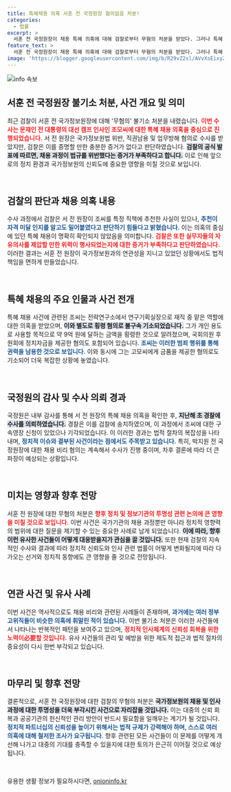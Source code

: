 ```yaml
---
title: 특혜채용 의혹 서훈 전 국정원장 혐의없음 처분!
categories:
  - 법률
excerpt: >
  서훈 전 국정원장이 채용 특혜 의혹에 대해 검찰로부터 무혐의 처분을 받았다. 그러나 특혜 채용의 당사자는 별개로 횡령 혐의로 기소됐다. 국정원 내 논란이 지속된다. 클릭하여 자세한 내용을 확인하세요!
feature_text: >
  서훈 전 국정원장이 채용 특혜 의혹에 대해 검찰로부터 무혐의 처분을 받았다. 그러나 특혜 채용의 당사자는 별개로 횡령 혐의로 기소됐다. 국정원 내 논란이 지속된다. 클릭하여 자세한 내용을 확인하세요!
image: 'https://blogger.googleusercontent.com/img/b/R29vZ2xl/AVvXsEixyZcFfHzMRdzZMjFBmAUKJYCLCGyLL1o632UiGVXcaFdKo_bkvkuCioo0uUKlGfBVcT3P84aROyZIXSBEx3Aw5nCQ3pTgDom1WDC4m8eifvWiAmWEEVb4x6G_l8C0QH225ldMjyaFvpxGEBGNO37VmDTDMHGhJPq73UglMfDca1-0aw/s1600/blogspot.png'
---
```


<p><img src="https://blogger.googleusercontent.com/img/b/R29vZ2xl/AVvXsEixyZcFfHzMRdzZMjFBmAUKJYCLCGyLL1o632UiGVXcaFdKo_bkvkuCioo0uUKlGfBVcT3P84aROyZIXSBEx3Aw5nCQ3pTgDom1WDC4m8eifvWiAmWEEVb4x6G_l8C0QH225ldMjyaFvpxGEBGNO37VmDTDMHGhJPq73UglMfDca1-0aw/s1600/blogspot.png" alt="info 속보" /></p>

<h2 data-ke-size="size26">서훈 전 국정원장 불기소 처분, 사건 개요 및 의미</h2>

<p data-ke-size="size16">최근 검찰이 서훈 전 국가정보원장에 대해 '무혐의' 불기소 처분을 내렸습니다. <b><span style="color: #ee2323;">이번 수사는 문재인 전 대통령의 대선 캠프 인사인 조모씨에 대한 특혜 채용 의혹을 중심으로 진행되었습니다.</span></b> 서 전 원장은 국가정보원법 위반, 직권남용 및 업무방해 혐의로 수사를 받았지만, 검찰은 이를 증명할 만한 충분한 증거가 없다고 판단하였습니다. <b><span style="background-color: #21538527;">검찰의 공식 발표에 따르면, 채용 과정이 법규를 위반했다는 증거가 부족하다고 합니다.</span></b> 이로 인해 앞으로의 정치 환경과 국가정보원의 신뢰도에 중요한 영향을 미칠 것으로 보입니다.</p>

<p data-ke-size="size16">&nbsp;</p>

<h2 data-ke-size="size26">검찰의 판단과 채용 의혹 내용</h2>

<p data-ke-size="size16">수사 과정에서 검찰은 서 전 원장이 조씨를 특정 직책에 추천한 사실이 있으나, <b><span style="color: #1a5490;">추천이 자격 미달 인지를 알고도 밀어붙였다고 판단하기 힘들다고 밝혔습니다.</span></b> 이는 의혹의 중심에 있던 특혜 채용이 명확히 확인되지 않았음을 의미합니다. <b><span style="color: #ee2323;">검찰은 또한 실무자들의 자유의사를 제압할 만한 위력이 행사되었는지에 대한 증거가 부족하다고 판단하였습니다.</span></b> 이러한 결과는 서훈 전 원장이 국가정보원과의 연관성을 지니고 있었던 상황에서도 법적 책임을 면하게 만들었습니다.</p>

<p data-ke-size="size16">&nbsp;</p>

<h2 data-ke-size="size26">특혜 채용의 주요 인물과 사건 전개</h2>

<p data-ke-size="size16">특혜 채용 사건에 관련된 조씨는 전략연구소에서 연구기획실장으로 재직 중 맡은 역할에 대한 의혹을 받았으며, <b><span style="background-color: #21538527;">이와 별도로 횡령 혐의로 불구속 기소되었습니다.</span></b> 그가 개인 용도로 사용할 목적으로 약 9억 원에 달하는 금액을 횡령한 것으로 알려졌으며, 국회의원 후원회에 정치자금을 제공한 혐의도 포함되어 있습니다. <b><span style="color: #1a5490;">조씨는 이러한 범죄 행위를 통해 권력을 남용한 것으로 보입니다.</span></b> 이와 동시에 그는 고모씨에게 금품을 제공한 혐의로도 기소되어 더욱 복잡한 상황에 놓였습니다.</p>

<p data-ke-size="size16">&nbsp;</p>

<h2 data-ke-size="size26">국정원의 감사 및 수사 의뢰 경과</h2>

<p data-ke-size="size16">국정원은 내부 감사를 통해 서 전 원장의 특혜 채용 의혹을 확인한 후, <b><span style="background-color: #21538527;">지난해 초 경찰에 수사를 의뢰하였습니다.</span></b> 경찰은 이를 검찰에 송치하였으며, 이 과정에서 조씨에 대한 구속영장 신청이 있었으나 기각되었습니다. 이 이러한 경과는 법적 절차의 복잡성을 나타내며, <b><span style="color: #1a5490;">정치적 이슈와 결부된 사건이라는 점에서도 주목받고 있습니다.</span></b> 특히, 박지원 전 국정원장에 대한 채용 비리 혐의는 계속해서 수사가 진행 중이며, 차후 결론에 따라 더 큰 파장이 예상되는 상황입니다.</p>

<p data-ke-size="size16">&nbsp;</p>

<h2 data-ke-size="size26">미치는 영향과 향후 전망</h2>

<p data-ke-size="size16">서훈 전 원장에 대한 무혐의 처분은 <b><span style="color: #ee2323;">향후 정치 및 정보기관의 투명성 관련 논의에 큰 영향을 미칠 것으로 보입니다.</span></b> 이번 사건은 국가기관의 채용 과정뿐만 아니라 정치적 영향력의 범위에 대한 질문을 제기할 수 있는 중요한 사례로 남게 되었습니다. <b><span style="background-color: #21538527;">이에 따라, 향후 이런 유사한 사건들이 어떻게 대응받을지가 관심을 끌 것입니다.</span></b> 또한 현재 검찰의 지속적인 수사와 결과에 따라 정치적 신뢰도와 인사 관련 법률이 어떻게 변화될지에 따라 다가오는 선거와 정치적 동향에도 큰 영향을 줄 것으로 전망됩니다.</p>

<p data-ke-size="size16">&nbsp;</p>

<h2 data-ke-size="size26">연관 사건 및 유사 사례</h2>

<p data-ke-size="size16">이번 사건은 역사적으로도 채용 비리와 관련된 사례들이 존재하며, <b><span style="color: #1a5490;">과거에는 여러 정부 고위직들이 비슷한 의혹에 휘말린 적이 있습니다.</span></b> 이번 불기소 처분은 이러한 사건들에서 나타나는 반복적인 패턴을 보여주고 있으며, <b><span style="color: #ee2323;">정치적 인사체계의 신뢰성 회복을 위한 노력이必要할 것입니다.</span></b> 유사 사건들의 관리 및 예방을 위한 제도적 접근과 법적 절차의 중요성이 다시 한번 부각되고 있습니다.</p>

<p data-ke-size="size16">&nbsp;</p>

<h2 data-ke-size="size26">마무리 및 향후 전망</h2>

<p data-ke-size="size16">결론적으로, 서훈 전 국정원장에 대한 검찰의 무혐의 처분은 <b><span style="background-color: #21538527;">국가정보원의 채용 및 인사 과정에 대한 투명성을 더욱 부각시킨 사건으로 자리잡을 것입니다.</span></b> 이는 대중의 신뢰 회복과 공공기관의 헌신적인 관리 방안이 반드시 필요함을 일깨우는 계기가 될 것입니다. <b><span style="color: #1a5490;">정치적 파트너십의 신뢰성을 높이기 위해서는 법적 규제가 강력해야 하며, 스스로 여러 의혹에 대해 철저한 조사가 요구됩니다.</span></b> 향후 관련된 모든 사건들이 이 문제를 어떻게 개선해 나가고 대중의 기대를 충족할 수 있을지에 대한 토의가 은근히 이어질 것으로 예상됩니다.</p>

<p data-ke-size="size16">&nbsp;</p>
유용한 생활 정보가 필요하시다면, <a href="https://onioninfo.kr" rel="dofollow">onioninfo.kr</a>


